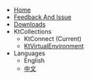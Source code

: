 * [Home](/en-us/)
* [Feedback And Issue](https://github.com/jonyhy96/kt-connect/issues)
* [Downloads](/en-us/downloads)
* KtCollections
  * KtConnect (Current)
  * [KtVirtualEnvironment](https://alibaba.github.io/virtual-environment/#/en-us/)
* Languages
  * English
  * [中文](/zh-cn/)
